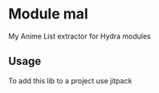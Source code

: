# Module mal

My Anime List extractor for Hydra modules

## Usage

To add this lib to a project use jitpack